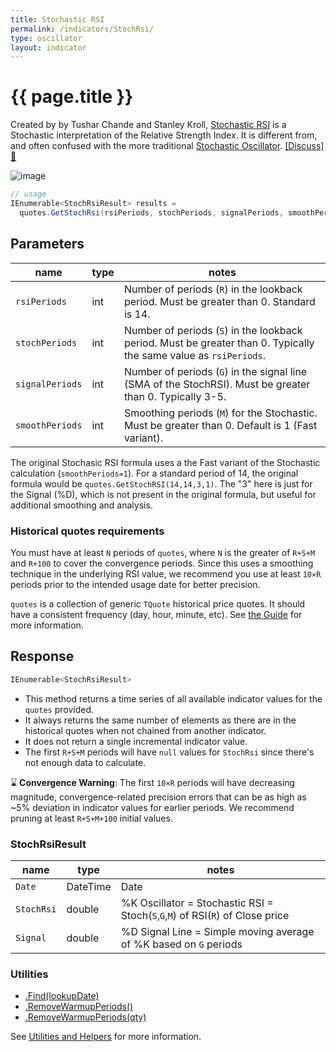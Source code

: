 ```yaml
---
title: Stochastic RSI
permalink: /indicators/StochRsi/
type: oscillator
layout: indicator
---
```


# {{ page.title }}

Created by by Tushar Chande and Stanley Kroll, [Stochastic RSI](https://school.stockcharts.com/doku.php?id=technical_indicators:stochrsi) is a Stochastic interpretation of the Relative Strength Index.  It is different from, and often confused with the more traditional [Stochastic Oscillator](../Stoch#content).
[[Discuss] :speech_balloon:]({{site.github.repository_url}}/discussions/236 "Community discussion about this indicator")

![image]({{site.baseurl}}/assets/charts/StochRsi.png)

```csharp
// usage
IEnumerable<StochRsiResult> results =
  quotes.GetStochRsi(rsiPeriods, stochPeriods, signalPeriods, smoothPeriods);
```

## Parameters

| name | type | notes
| -- |-- |--
| `rsiPeriods` | int | Number of periods (`R`) in the lookback period.  Must be greater than 0.  Standard is 14.
| `stochPeriods` | int | Number of periods (`S`) in the lookback period.  Must be greater than 0.  Typically the same value as `rsiPeriods`.
| `signalPeriods` | int | Number of periods (`G`) in the signal line (SMA of the StochRSI).  Must be greater than 0.  Typically 3-5.
| `smoothPeriods` | int | Smoothing periods (`M`) for the Stochastic.  Must be greater than 0.  Default is 1 (Fast variant).

The original Stochasic RSI formula uses a the Fast variant of the Stochastic calculation (`smoothPeriods=1`).  For a standard period of 14, the original formula would be `quotes.GetStochRSI(14,14,3,1)`.  The "3" here is just for the Signal (%D), which is not present in the original formula, but useful for additional smoothing and analysis.

### Historical quotes requirements

You must have at least `N` periods of `quotes`, where `N` is the greater of `R+S+M` and `R+100` to cover the convergence periods.  Since this uses a smoothing technique in the underlying RSI value, we recommend you use at least `10×R` periods prior to the intended usage date for better precision.

`quotes` is a collection of generic `TQuote` historical price quotes.  It should have a consistent frequency (day, hour, minute, etc).  See [the Guide]({{site.baseurl}}/guide/#historical-quotes) for more information.

## Response

```csharp
IEnumerable<StochRsiResult>
```

- This method returns a time series of all available indicator values for the `quotes` provided.
- It always returns the same number of elements as there are in the historical quotes when not chained from another indicator.
- It does not return a single incremental indicator value.
- The first `R+S+M` periods will have `null` values for `StochRsi` since there's not enough data to calculate.

:hourglass: **Convergence Warning**: The first `10×R` periods will have decreasing magnitude, convergence-related precision errors that can be as high as ~5% deviation in indicator values for earlier periods.  We recommend pruning at least `R+S+M+100` initial values.

### StochRsiResult

| name | type | notes
| -- |-- |--
| `Date` | DateTime | Date
| `StochRsi` | double | %K Oscillator = Stochastic RSI = Stoch(`S`,`G`,`M`) of RSI(`R`) of Close price
| `Signal` | double | %D Signal Line = Simple moving average of %K based on `G` periods

### Utilities

- [.Find(lookupDate)]({{site.baseurl}}/utilities#find-indicator-result-by-date)
- [.RemoveWarmupPeriods()]({{site.baseurl}}/utilities#remove-warmup-periods)
- [.RemoveWarmupPeriods(qty)]({{site.baseurl}}/utilities#remove-warmup-periods)

See [Utilities and Helpers]({{site.baseurl}}/utilities#utilities-for-indicator-results) for more information.
